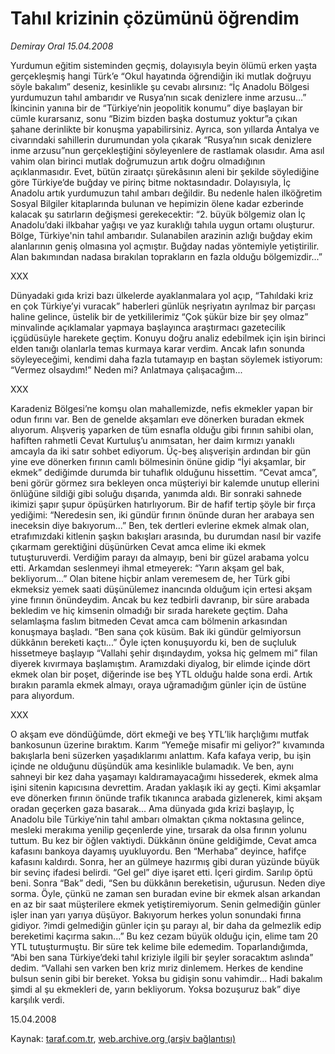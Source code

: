 # Tahıl krizinin çözümünü öğrendim

*Demiray Oral 15.04.2008*

<div class="yazi">Yurdumun eğitim sisteminden geçmiş, dolayısıyla beyin ölümü erken yaşta gerçekleşmiş hangi Türk’e “Okul hayatında öğrendiğin iki mutlak doğruyu söyle bakalım” deseniz, kesinlikle şu cevabı alırsınız: “İç Anadolu Bölgesi yurdumuzun tahıl ambarıdır ve Rusya’nın sıcak denizlere inme arzusu...” İkincinin yanına bir de “Türkiye’nin jeopolitik konumu” diye başlayan bir cümle kurarsanız, sonu “Bizim bizden başka dostumuz yoktur”a çıkan şahane derinlikte bir konuşma yapabilirsiniz. Ayrıca, son yıllarda Antalya ve civarındaki sahillerin durumundan yola çıkarak “Rusya’nın sıcak denizlere inme arzusu”nun gerçekleştiğini söyleyenlere de rastlamak olasıdır. Ama asıl vahim olan birinci mutlak doğrumuzun artık doğru olmadığının açıklanmasıdır. Evet, bütün ziraatçı şürekâsının aleni bir şekilde söylediğine göre Türkiye’de buğday ve pirinç bitme noktasındadır. Dolayısıyla, İç Anadolu artık yurdumuzun tahıl ambarı değildir. Bu nedenle halen ilköğretim Sosyal Bilgiler kitaplarında bulunan ve hepimizin ölene kadar ezberinde kalacak şu satırların değişmesi gerekecektir: “2. büyük bölgemiz olan İç Anadolu’daki ilkbahar yağışı ve yaz kuraklığı tahıla uygun ortamı oluşturur. Bölge, Türkiye'nin tahıl ambarıdır. Sulanabilen arazinin azlığı buğday ekim alanlarının geniş olmasına yol açmıştır. Buğday nadas yöntemiyle yetiştirilir. Alan bakımından nadasa bırakılan toprakların en fazla olduğu bölgemizdir...”

XXX

Dünyadaki gıda krizi bazı ülkelerde ayaklanmalara yol açıp, “Tahıldaki kriz en çok Türkiye’yi vuracak” haberleri günlük neşriyatın ayrılmaz bir parçası haline gelince, üstelik bir de yetkililerimiz “Çok şükür bize bir şey olmaz” minvalinde açıklamalar yapmaya başlayınca araştırmacı gazetecilik içgüdüsüyle harekete geçtim. Konuyu doğru analiz edebilmek için işin birinci elden tanığı olanlarla temas kurmaya karar verdim. 
Ancak lafın sonunda söyleyeceğimi, kendimi daha fazla tutamayıp en baştan söylemek istiyorum: “Vermez olsaydım!” Neden mi? Anlatmaya çalışacağım... 

XXX

Karadeniz Bölgesi’ne komşu olan mahallemizde, nefis ekmekler yapan bir odun fırını var. Ben de genelde akşamları eve dönerken buradan ekmek alıyorum. Alışveriş yaparken de tüm esnafla olduğu gibi fırının sahibi olan, hafiften rahmetli Cevat Kurtuluş’u anımsatan, her daim kırmızı yanaklı amcayla da iki satır sohbet ediyorum. 
Üç-beş alışverişin ardından bir gün yine eve dönerken fırının camlı bölmesinin önüne gidip “İyi akşamlar, bir ekmek” dediğimde durumda bir tuhaflık olduğunu hissettim. “Cevat amca”, beni görür görmez sıra bekleyen onca müşteriyi bir kalemde unutup ellerini önlüğüne sildiği gibi soluğu dışarıda, yanımda aldı. Bir sonraki sahnede ikimizi şapır şupur öpüşürken hatırlıyorum. Bir de hafif tertip şöyle bir fırça yediğimi: “Neredesin sen, iki gündür fırının önünde duran her arabaya sen ineceksin diye bakıyorum...” 
Ben, tek dertleri evlerine ekmek almak olan, etrafımızdaki kitlenin şaşkın bakışları arasında, bu durumdan nasıl bir vazife çıkarmam gerektiğini düşünürken Cevat amca elime iki ekmek tutuşturuverdi. Verdiğim parayı da almayıp, beni bir güzel arabama yolcu etti. Arkamdan seslenmeyi ihmal etmeyerek: “Yarın akşam gel bak, bekliyorum...” 
Olan bitene hiçbir anlam veremesem de, her Türk gibi ekmeksiz yemek saati düşünülemez inancında olduğum için ertesi akşam yine fırının önündeydim. Ancak bu kez tedbirli davranıp, bir süre arabada bekledim ve hiç kimsenin olmadığı bir sırada harekete geçtim. Daha selamlaşma faslım bitmeden Cevat amca cam bölmenin arkasından konuşmaya başladı. “Ben sana çok küsüm. Bak iki gündür gelmiyorsun dükkânın bereketi kaçtı...” 
Öyle içten konuşuyordu ki, ben de suçluluk hissetmeye başlayıp “Vallahi şehir dışındaydım, yoksa hiç gelmem mi” filan diyerek kıvırmaya başlamıştım. Aramızdaki diyalog, bir elimde içinde dört ekmek olan bir poşet, diğerinde ise beş YTL olduğu halde sona erdi. Artık bırakın paramla ekmek almayı, oraya uğramadığım günler için de üstüne para alıyordum. 

XXX

O akşam eve döndüğümde, dört ekmeği ve beş YTL’lik harçlığımı mutfak bankosunun üzerine bıraktım. Karım “Yemeğe misafir mi geliyor?” kıvamında bakışlarla beni süzerken yaşadıklarımı anlattım. Kafa kafaya verip, bu işin içinde ne olduğunu düşündük ama kesinlikle bulamadık. Ve ben, aynı sahneyi bir kez daha yaşamayı kaldıramayacağımı hissederek, ekmek alma işini sitenin kapıcısına devrettim.
Aradan yaklaşık iki ay geçti. Kimi akşamlar eve dönerken fırının önünde trafik tıkanınca arabada gizlenerek, kimi akşam oradan geçerken gaza basarak...
Ama dünyada gıda krizi başlayıp, İç Anadolu bile Türkiye’nin tahıl ambarı olmaktan çıkma noktasına gelince, mesleki merakıma yenilip geçenlerde yine, tırsarak da olsa fırının yolunu tuttum. Bu kez bir öğlen vaktiydi. Dükkânın önüne geldiğimde, Cevat amca kafasını bankoya dayamış uyukluyordu. Ben “Merhaba” deyince, hafifçe kafasını kaldırdı. Sonra, her an gülmeye hazırmış gibi duran yüzünde büyük bir sevinç ifadesi belirdi. “Gel gel” diye işaret etti. İçeri girdim. Sarılıp öptü beni. Sonra “Bak” dedi, “Sen bu dükkânın bereketisin, uğurusun. Neden diye sorma. Öyle, çünkü ne zaman sen buradan evine bir ekmek alsan arkandan en az bir saat müşterilere ekmek yetiştiremiyorum. Senin gelmediğin günler işler inan yarı yarıya düşüyor. Bakıyorum herkes yolun sonundaki fırına gidiyor. ?imdi gelmediğin günler için şu parayı al, bir daha da gelmezlik edip bereketimi kaçırma sakın...” Bu kez cezam büyük olduğu için, elime tam 20 YTL tutuşturmuştu. 
Bir süre tek kelime bile edemedim. Toparlandığımda, “Abi ben sana Türkiye’deki tahıl kriziyle ilgili bir şeyler soracaktım aslında” dedim. “Vallahi sen varken ben kriz mıriz dinlemem. Herkes de kendine bulsun senin gibi bir bereket. Yoksa bu gidişin sonu vahimdir... Hadi bakalım şimdi al şu ekmekleri de, yarın bekliyorum. Yoksa bozuşuruz bak” diye karşılık verdi.

15.04.2008</div>

Kaynak: [taraf.com.tr](m), [web.archive.org (arşiv bağlantısı)](http://web.archive.org/web/20101201091053/http://taraf.com.tr/demiray-oral/makale-tahil-krizinin-cozumunu-ogrendim.htm)
